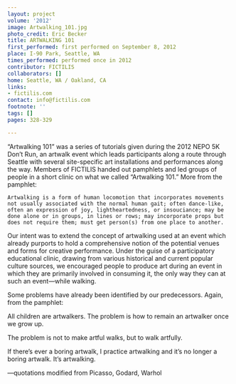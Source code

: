 ```yaml
---
layout: project
volume: '2012'
image: Artwalking_101.jpg
photo_credit: Eric Becker
title: ARTWALKING 101
first_performed: first performed on September 8, 2012
place: I-90 Park, Seattle, WA
times_performed: performed once in 2012
contributor: FICTILIS
collaborators: []
home: Seattle, WA / Oakland, CA
links:
- fictilis.com
contact: info@fictilis.com
footnote: ''
tags: []
pages: 328-329

---
```


“Artwalking 101” was a series of tutorials given during the 2012 NEPO 5K Don’t Run, an artwalk event which leads participants along a route through Seattle with several site-specific art installations and performances along the way. Members of FICTILIS handed out pamphlets and led groups of people in a short clinic on what we called “Artwalking 101.” More from the pamphlet:

	Artwalking is a form of human locomotion that incorporates movements not usually associated with the normal human gait; often dance-like, often an expression of joy, lightheartedness, or insouciance; may be done alone or in groups, in lines or rows; may incorporate props but does not require them; must get person(s) from one place to another.

Our intent was to extend the concept of artwalking used at an event which already purports to hold a comprehensive notion of the potential venues and forms for creative performance. Under the guise of a participatory educational clinic, drawing from various historical and current popular culture sources, we encouraged people to produce art during an event in which they are primarily involved in consuming it, the only way they can at such an event—while walking.

Some problems have already been identified by our predecessors. Again, from the pamphlet:

All children are artwalkers. The problem is how to remain an artwalker once we grow up.

The problem is not to make artful walks, but to walk artfully.

If there’s ever a boring artwalk, I practice artwalking and it’s no longer a boring artwalk. It’s artwalking.

—quotations modified from Picasso, Godard, Warhol
